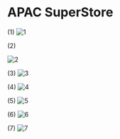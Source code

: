 # APAC SuperStore
(1)
  ![1](https://user-images.githubusercontent.com/47414872/60397868-9f309a00-9b8c-11e9-8911-d3babe7de830.PNG)

(2)


  ![2](https://user-images.githubusercontent.com/47414872/60397883-c6876700-9b8c-11e9-8205-41490205094b.PNG)
  
(3)
   ![3](https://user-images.githubusercontent.com/47414872/60397886-d606b000-9b8c-11e9-8e91-940dadc9c595.PNG)

(4)
   ![4](https://user-images.githubusercontent.com/47414872/60397890-e3239f00-9b8c-11e9-9f5b-14a9c0688283.PNG)

(5)
   ![5](https://user-images.githubusercontent.com/47414872/60397892-ed459d80-9b8c-11e9-8dfa-6eb5810fa7c3.PNG)

(6)
   ![6](https://user-images.githubusercontent.com/47414872/60397895-f7679c00-9b8c-11e9-9552-d9a0bd769783.PNG)

(7)
   ![7](https://user-images.githubusercontent.com/47414872/60397899-02bac780-9b8d-11e9-9672-b77b26b5bb4a.PNG)
